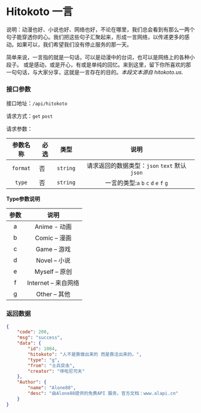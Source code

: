 # Hitokoto 一言

说明：动漫也好、小说也好、网络也好，不论在哪里，我们总会看到有那么一两个句子能穿透你的心。我们把这些句子汇聚起来，形成一言网络，以传递更多的感动。如果可以，我们希望我们没有停止服务的那一天。

简单来说，一言指的就是一句话，可以是动漫中的台词，也可以是网络上的各种小段子。
或是感动，或是开心，有或是单纯的回忆。来到这里，留下你所喜欢的那一句句话，与大家分享，这就是一言存在的目的。*本段文本源自 hitokoto.us.*

### 接口参数

接口地址：`/api/hitokoto`

请求方式：`get`  `post` 

请求参数：

| 参数名称 | 必选 |   类型   |                      说明                       |
| :------: | ---- | :------: | :---------------------------------------------: |
| `format` | 否   | `string` | 请求返回的数据类型：`json`  `text`  默认`json`  |
|  `type`  | 否   | `string` | 一言的类型:`a`  `b`  `c`  `d`   `e`   `f`   `g` |

**Type参数说明**

| 参数 |        说明         |
| :--: | :-----------------: |
|  a   |    Anime - 动画     |
|  b   |    Comic – 漫画     |
|  c   |     Game – 游戏     |
|  d   |    Novel – 小说     |
|  e   |    Myself – 原创    |
|  f   | Internet – 来自网络 |
|  g   |    Other – 其他     |

### 返回数据

```json
{
    "code": 200,
    "msg": "success",
    "data": {
        "id": 1084,
        "hitokoto": "人不是靠做出来的 而是靠活出来的。",
        "type": "g",
        "from": "士兵突击",
        "creator": "哆啦尼可夫"
    },
    "Author": {
        "name": "Alone88",
        "desc": "由Alone88提供的免费API 服务，官方文档：www.alapi.cn"
    }
}
```

